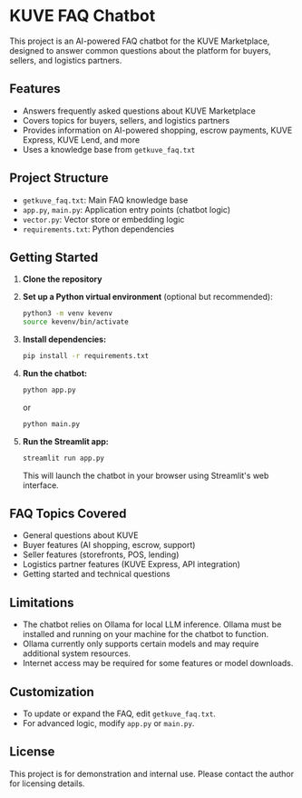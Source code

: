 # KUVE FAQ Chatbot

This project is an AI-powered FAQ chatbot for the KUVE Marketplace, designed to answer common questions about the platform for buyers, sellers, and logistics partners.

## Features
- Answers frequently asked questions about KUVE Marketplace
- Covers topics for buyers, sellers, and logistics partners
- Provides information on AI-powered shopping, escrow payments, KUVE Express, KUVE Lend, and more
- Uses a knowledge base from `getkuve_faq.txt`

## Project Structure
- `getkuve_faq.txt`: Main FAQ knowledge base
- `app.py`, `main.py`: Application entry points (chatbot logic)
- `vector.py`: Vector store or embedding logic
- `requirements.txt`: Python dependencies

## Getting Started
1. **Clone the repository**
2. **Set up a Python virtual environment** (optional but recommended):
   ```bash
   python3 -m venv kevenv
   source kevenv/bin/activate
   ```
3. **Install dependencies:**
   ```bash
   pip install -r requirements.txt
   ```
4. **Run the chatbot:**
   ```bash
   python app.py
   ```
   or
   ```bash
   python main.py
   ```

5. **Run the Streamlit app:**
   ```bash
   streamlit run app.py
   ```
   This will launch the chatbot in your browser using Streamlit's web interface.

## FAQ Topics Covered
- General questions about KUVE
- Buyer features (AI shopping, escrow, support)
- Seller features (storefronts, POS, lending)
- Logistics partner features (KUVE Express, API integration)
- Getting started and technical questions

## Limitations
- The chatbot relies on Ollama for local LLM inference. Ollama must be installed and running on your machine for the chatbot to function.
- Ollama currently only supports certain models and may require additional system resources.
- Internet access may be required for some features or model downloads.

## Customization
- To update or expand the FAQ, edit `getkuve_faq.txt`.
- For advanced logic, modify `app.py` or `main.py`.

## License
This project is for demonstration and internal use. Please contact the author for licensing details.